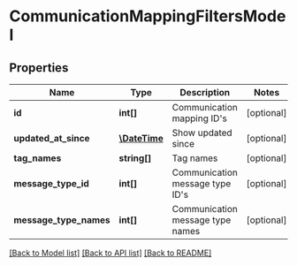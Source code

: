 # CommunicationMappingFiltersModel

## Properties
Name | Type | Description | Notes
------------ | ------------- | ------------- | -------------
**id** | **int[]** | Communication mapping ID&#39;s | [optional] 
**updated_at_since** | [**\DateTime**](\DateTime.md) | Show updated since | [optional] 
**tag_names** | **string[]** | Tag names | [optional] 
**message_type_id** | **int[]** | Communication message type ID&#39;s | [optional] 
**message_type_names** | **int[]** | Communication message type names | [optional] 

[[Back to Model list]](../README.md#documentation-for-models) [[Back to API list]](../README.md#documentation-for-api-endpoints) [[Back to README]](../README.md)


